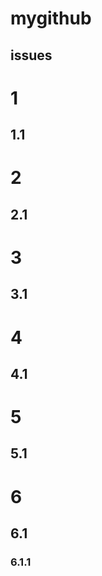 mygithub
========

issues
----------

# 1
## 1.1

# 2
## 2.1

# 3
## 3.1

# 4
## 4.1

# 5
## 5.1

# 6
## 6.1
### 6.1.1
